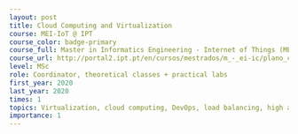 ```yaml
---
layout: post
title: Cloud Computing and Virtualization
course: MEI-IoT @ IPT
course_color: badge-primary
course_full: Master in Informatics Engineering - Internet of Things (MEI-IoT) @ ipt.pt
course_url: http://portal2.ipt.pt/en/cursos/mestrados/m_-_ei-ic/plano_curricular/39095/
level: MSc
role: Coordinator, theoretical classes + practical labs
first_year: 2020
last_year: 2020
times: 1
topics: Virtualization, cloud computing, DevOps, load balancing, high availability, service discovery, containers and orchestration.
importance: 1
---
```


